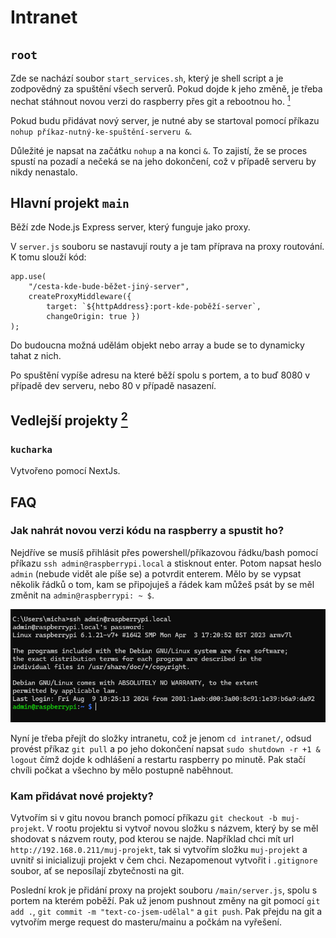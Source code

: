 # Intranet

## `root`

Zde se nachází soubor `start_services.sh`, který je shell script a je zodpovědný za spuštění všech serverů. Pokud dojde k jeho změně, je třeba nechat stáhnout novou verzi do raspberry přes git a rebootnou ho. [<sup>1</sup>](https://github.com/zelwake/intranet#1-jak-nahr%C3%A1t-novou-verzi-k%C3%B3du-na-raspberry-a-spustit-ho)

Pokud budu přidávat nový server, je nutné aby se startoval pomocí příkazu `nohup příkaz-nutný-ke-spuštění-serveru &`.

Důležité je napsat na začátku `nohup` a na konci `&`. To zajistí, že se proces spustí na pozadí a nečeká se na jeho dokončení, což v případě serveru by nikdy nenastalo.

## Hlavní projekt `main`

Běží zde Node.js Express server, který funguje jako proxy.

V `server.js` souboru se nastavují routy a je tam příprava na proxy routování. K tomu slouží kód: 
```
app.use(
    "/cesta-kde-bude-běžet-jiný-server",
    createProxyMiddleware({ 
        target: `${httpAddress}:port-kde-poběží-server`,
        changeOrigin: true })
);
```
Do budoucna možná udělám objekt nebo array a bude se to dynamicky tahat z nich.

Po spuštění vypíše adresu na které běží spolu s portem, a to buď 8080 v případě dev serveru, nebo 80 v případě nasazení.

## Vedlejší projekty [<sup>2</sup>](https://github.com/zelwake/intranet#2-kam-p%C5%99id%C3%A1vat-nov%C3%A9-projekty)

### `kucharka`

Vytvořeno pomocí NextJs.

## FAQ

### Jak nahrát novou verzi kódu na raspberry a spustit ho?
Nejdříve se musíš přihlásit přes powershell/příkazovou řádku/bash pomocí příkazu `ssh admin@raspberrypi.local` a stisknout enter. Potom napsat heslo `admin` (nebude vidět ale píše se) a potvrdit enterem. Mělo by se vypsat několik řádků o tom, kam se připojuješ a řádek kam můžeš psát by se měl změnit na `admin@raspberrypi: ~ $`.

![Screenshot s připojením](/assets/pripojeni_ssh.png)

Nyní je třeba přejít do složky intranetu, což je jenom `cd intranet/`, odsud provést příkaz `git pull` a po jeho dokončení napsat `sudo shutdown -r +1 & logout` čímž dojde k odhlášení a restartu raspberry po minutě. Pak stačí chvíli počkat a všechno by mělo postupně naběhnout.

### Kam přidávat nové projekty?
Vytvořím si v gitu novou branch pomocí příkazu `git checkout -b muj-projekt`. V rootu projektu si vytvoř novou složku s názvem, který by se měl shodovat s názvem routy, pod kterou se najde. Například chci mít url `http://192.168.0.211/muj-projekt`, tak si vytvořím složku `muj-projekt` a uvnitř si inicializuji projekt v čem chci. Nezapomenout vytvořit i `.gitignore` soubor, ať se neposílají zbytečnosti na git.

Poslední krok je přidání proxy na projekt souboru `/main/server.js`, spolu s portem na kterém poběží. Pak už jenom pushnout změny na git pomocí `git add .`, `git commit -m "text-co-jsem-udělal"` a `git push`. Pak přejdu na git a vytvořím merge request do masteru/mainu a počkám na vyřešení.